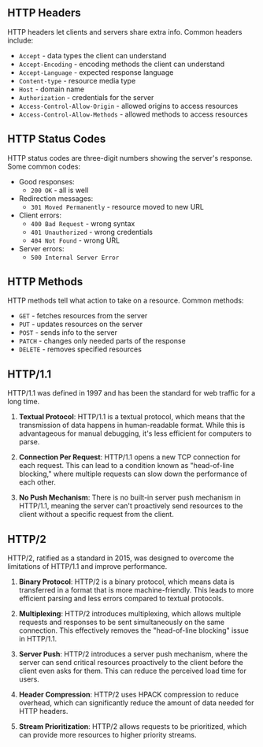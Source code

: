 ## HTTP Headers

HTTP headers let clients and servers share extra info. Common headers include:

- `Accept` - data types the client can understand
- `Accept-Encoding` - encoding methods the client can understand
- `Accept-Language` - expected response language
- `Content-type` - resource media type
- `Host` - domain name
- `Authorization` - credentials for the server
- `Access-Control-Allow-Origin` - allowed origins to access resources
- `Access-Control-Allow-Methods` - allowed methods to access resources

## HTTP Status Codes

HTTP status codes are three-digit numbers showing the server's response. Some common codes:

- Good responses:
  - `200 OK` - all is well
- Redirection messages:
  - `301 Moved Permanently` - resource moved to new URL
- Client errors:
  - `400 Bad Request` - wrong syntax
  - `401 Unauthorized` - wrong credentials
  - `404 Not Found` - wrong URL
- Server errors:
  - `500 Internal Server Error`

## HTTP Methods

HTTP methods tell what action to take on a resource. Common methods:

- `GET` - fetches resources from the server
- `PUT` - updates resources on the server
- `POST` - sends info to the server
- `PATCH` - changes only needed parts of the response
- `DELETE` - removes specified resources

## HTTP/1.1

HTTP/1.1 was defined in 1997 and has been the standard for web traffic for a long time.

1. **Textual Protocol**: HTTP/1.1 is a textual protocol, which means that the transmission of data happens in human-readable format. While this is advantageous for manual debugging, it's less efficient for computers to parse.

2. **Connection Per Request**: HTTP/1.1 opens a new TCP connection for each request. This can lead to a condition known as "head-of-line blocking," where multiple requests can slow down the performance of each other.

3. **No Push Mechanism**: There is no built-in server push mechanism in HTTP/1.1, meaning the server can't proactively send resources to the client without a specific request from the client.

## HTTP/2

HTTP/2, ratified as a standard in 2015, was designed to overcome the limitations of HTTP/1.1 and improve performance.

1. **Binary Protocol**: HTTP/2 is a binary protocol, which means data is transferred in a format that is more machine-friendly. This leads to more efficient parsing and less errors compared to textual protocols.

2. **Multiplexing**: HTTP/2 introduces multiplexing, which allows multiple requests and responses to be sent simultaneously on the same connection. This effectively removes the "head-of-line blocking" issue in HTTP/1.1.

3. **Server Push**: HTTP/2 introduces a server push mechanism, where the server can send critical resources proactively to the client before the client even asks for them. This can reduce the perceived load time for users.

4. **Header Compression**: HTTP/2 uses HPACK compression to reduce overhead, which can significantly reduce the amount of data needed for HTTP headers.

5. **Stream Prioritization**: HTTP/2 allows requests to be prioritized, which can provide more resources to higher priority streams.
